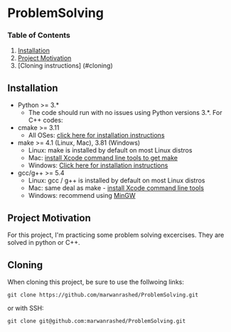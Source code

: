 # ProblemSolving

### Table of Contents

1. [Installation](#installation)
2. [Project Motivation](#motivation)
3. [Cloning instructions] (#cloning)


## Installation <a name="installation"></a>

* Python >= 3.*
  * The code should run with no issues using Python versions 3.*.
For C++ codes: 
* cmake >= 3.11
  * All OSes: [click here for installation instructions](https://cmake.org/install/)
* make >= 4.1 (Linux, Mac), 3.81 (Windows)
  * Linux: make is installed by default on most Linux distros
  * Mac: [install Xcode command line tools to get make](https://developer.apple.com/xcode/features/)
  * Windows: [Click here for installation instructions](http://gnuwin32.sourceforge.net/packages/make.htm)
* gcc/g++ >= 5.4
  * Linux: gcc / g++ is installed by default on most Linux distros
  * Mac: same deal as make - [install Xcode command line tools](https://developer.apple.com/xcode/features/)
  * Windows: recommend using [MinGW](http://www.mingw.org/)

## Project Motivation<a name="motivation"></a>

For this project, I'm practicing some problem solving excercises. They are solved in python or C++.  

## Cloning<a name="cloning"></a>

When cloning this project, be sure to use the follwoing links:
```
git clone https://github.com/marwanrashed/ProblemSolving.git
```
or with SSH:
```
git clone git@github.com:marwanrashed/ProblemSolving.git
```
